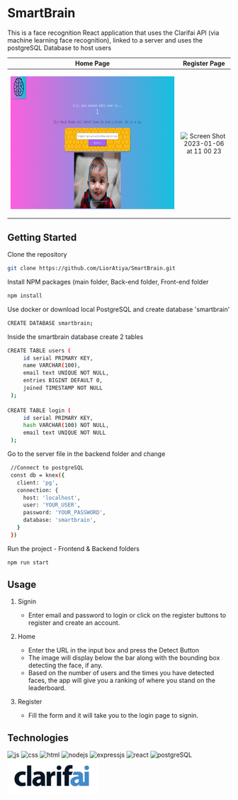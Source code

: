 # SmartBrain

This is a face recognition React application that uses the 
Clarifai API (via machine learning face recognition), linked to a server and uses the postgreSQL Database to host users


| Home Page | Register Page |
| ------------- | ------------- |
| <p align="center"><img width="1493" alt="Screen Shot 2023-01-06 at 11 00 23" src="images/home.PNG" width="800" height="300"></p> | <p align="center"><img width="1493" alt="Screen Shot 2023-01-06 at 11 00 23" src="images/register" width="800" height="300"></p>  |

<h2>Getting Started</h2>

Clone the repository
   ```sh
   git clone https://github.com/LiorAtiya/SmartBrain.git
   ```
Install NPM packages (main folder, Back-end folder, Front-end folder
   ```sh
   npm install
   ```
   
Use docker or download local PostgreSQL and create database 'smartbrain'
   ```sh
   CREATE DATABASE smartbrain;
   ```
Inside the smartbrain database create 2 tables
   ```sh
   CREATE TABLE users (
        id serial PRIMARY KEY,
        name VARCHAR(100),
        email text UNIQUE NOT NULL,
        entries BIGINT DEFAULT 0,
        joined TIMESTAMP NOT NULL
    );

   CREATE TABLE login (
        id serial PRIMARY KEY,
        hash VARCHAR(100) NOT NULL,
        email text UNIQUE NOT NULL
    );
   ```
   
Go to the server file in the backend folder and change
   ```sh
    //Connect to postgreSQL
    const db = knex({
      client: 'pg',
      connection: {
        host: 'localhost',
        user: 'YOUR_USER',
        password: 'YOUR_PASSWORD',
        database: 'smartbrain',
      }
    })
   ```


Run the project - Frontend & Backend folders
   ```sh
   npm run start
   ```
   

<h2>Usage</h2>

1. Signin

    - Enter email and password to login or click on the register buttons to register and create an account.

2. Home
    - Enter the URL in the input box and press the Detect Button
    - The image will display below the bar along with the bounding box detecting the face, if any.
    - Based on the number of users and the times you have detected faces, the app will give you a ranking of where you stand on the leaderboard.
3. Register
    - Fill the form and it will take you to the login page to signin.
    
    
<h2>Technologies</h2>

<span>
  
<img src="https://user-images.githubusercontent.com/68508896/192110139-17516596-8625-46be-8f8a-1f75f5f11a50.png" title="Java Script" alt="js" height="80"/>
<img src="https://user-images.githubusercontent.com/68508896/192110164-3cc0735d-a0b6-4b74-a3cc-dd29f730b34b.png" title="CSS" alt="css" height="80"/>
<img src="https://user-images.githubusercontent.com/68508896/192110177-06b7c17a-0317-40d7-9ba2-d5f1d8f708dc.png" title="Html" alt="html" height="80"/>
  
<img src="https://user-images.githubusercontent.com/68508896/192110208-46336dc4-59cf-486a-8cab-21d0990aee04.png" title="NodeJS" alt="nodejs" height="80"/>
  
 <img src="https://user-images.githubusercontent.com/68508896/192110399-78e8e720-449d-433e-aed0-9b48257cbb87.png" title="ExpressJS" alt="expressjs" height="80"/>
  
  <img src="https://user-images.githubusercontent.com/22147116/210971066-a21c5364-df69-4ec4-8b02-1ed5545cd9a0.png" title="React" alt="react" height="80"/>
  
  <img src="https://user-images.githubusercontent.com/22147116/219132005-9231b0b1-6524-4693-97bb-bebf5efa343d.png" title="postgreSQL" alt="postgreSQL" height="80"/>

<img src="images/clarifai.webp" title="postgreSQL" alt="postgreSQL" height="80"/>
